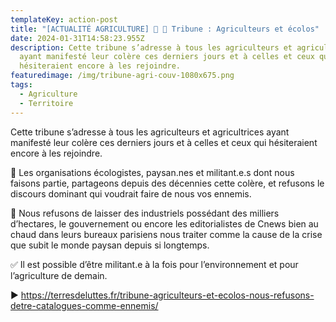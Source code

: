 ```yaml
---
templateKey: action-post
title: "[ACTUALITÉ AGRICULTURE] 🚜 🌿 Tribune : Agriculteurs et écolos"
date: 2024-01-31T14:58:23.955Z
description: Cette tribune s’adresse à tous les agriculteurs et agricultrices
  ayant manifesté leur colère ces derniers jours et à celles et ceux qui
  hésiteraient encore à les rejoindre.
featuredimage: /img/tribune-agri-couv-1080x675.png
tags:
  - Agriculture
  - Territoire
---
```

Cette tribune s’adresse à tous les agriculteurs et agricultrices ayant manifesté leur colère ces derniers jours et à celles et ceux qui hésiteraient encore à les rejoindre.

🔆 Les organisations écologistes, paysan.nes et militant.e.s dont nous faisons partie, partageons depuis des décennies cette colère, et refusons le discours dominant qui voudrait faire de nous vos ennemis.

👊 Nous refusons de laisser des industriels possédant des milliers d’hectares, le gouvernement ou encore les editorialistes de Cnews bien au chaud dans leurs bureaux parisiens nous traiter comme la cause de la crise que subit le monde paysan depuis si longtemps.

✅ Il est possible d’être militant.e à la fois pour l’environnement et pour l’agriculture de demain.



<!--StartFragment-->

▶ <https://terresdeluttes.fr/tribune-agriculteurs-et-ecolos-nous-refusons-detre-catalogues-comme-ennemis/>

<!--EndFragment-->